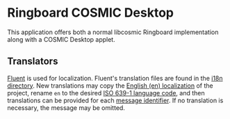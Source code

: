 # Ringboard COSMIC Desktop

This application offers both a normal libcosmic Ringboard implementation along with a COSMIC Desktop applet.

## Translators

[Fluent](https://projectfluent.org/) is used for localization. Fluent's translation files are found
in the [i18n directory](./i18n). New translations may copy the
[English (en) localization](./i18n/en) of the project, rename `en` to the desired
[ISO 639-1 language code](https://en.wikipedia.org/wiki/List_of_ISO_639-1_codes), and then
translations can be provided for each
[message identifier](https://projectfluent.org/fluent/guide/hello.html). If no translation is
necessary, the message may be omitted.
